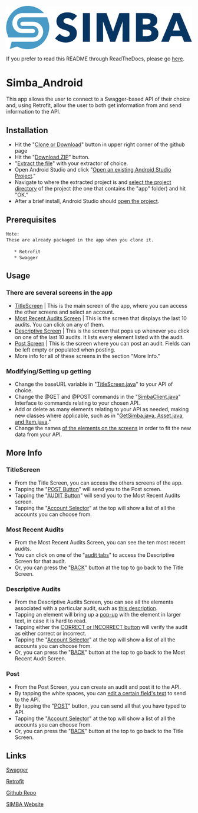 ![Simba Logo](https://github.com/SIMBAChain/SIMBA_Android/blob/master/Simba-NS.png)

If you prefer to read this README through ReadTheDocs, please go [here](http://simba-android.readthedocs.io).

# Simba_Android

This app allows the user to connect to a Swagger-based API of their choice and, using Retrofit, allow the user to both get information from and send information to the API.

## Installation

* Hit the "[Clone or Download](https://github.com/SIMBAChain/SIMBA_Android/blob/master/Screenshots/Install1.png)" button in upper right corner of the github page
* Hit the "[Download ZIP](https://github.com/SIMBAChain/SIMBA_Android/blob/master/Screenshots/Install2.png)" button.
* "[Extract the file](https://github.com/SIMBAChain/SIMBA_Android/blob/master/Screenshots/Install3.png)" with your extractor of choice.
* Open Android Studio and click "[Open an existing Android Studio Project](https://github.com/SIMBAChain/SIMBA_Android/blob/master/Screenshots/Install4.png)."
* Navigate to where the extracted project is and [select the project directory](https://github.com/SIMBAChain/SIMBA_Android/blob/master/Screenshots/Install5.png) of the project (the one that contains the "app" folder) and hit "OK."
* After a brief install, Android Studio should [open the project](https://github.com/SIMBAChain/SIMBA_Android/blob/master/Screenshots/Install6.png).

## Prerequisites

```
Note:
These are already packaged in the app when you clone it.

   * Retrofit
   * Swagger
```

## Usage

### There are several screens in the app
* [TitleScreen](https://github.com/SIMBAChain/SIMBA_Android/blob/master/Screenshots/TitleScreen.png>) | This is the main screen of the app, where you can access the other screens and select an account.
* [Most Recent Audits Screen](https://github.com/SIMBAChain/SIMBA_Android/blob/master/Screenshots/MostRecentAuditsScreen.png) | This is the screen that displays the last 10 audits. You can click on any of them.
* [Descriptive Screen](https://github.com/SIMBAChain/SIMBA_Android/blob/master/Screenshots/DescriptiveView.png>) | This is the screen that pops up whenever you click on one of the last 10 audits. It lists every element listed with the audit.
* [Post Screen](https://github.com/SIMBAChain/SIMBA_Android/blob/master/Screenshots/PostScreen.png>) | This is the screen where you can post an audit. Fields can be left empty or populated when posting.
* More info for all of these screens in the section "More Info."


### Modifying/Setting up getting
* Change the baseURL variable in "[TitleScreen.java](https://github.com/SIMBAChain/SIMBA_Android/blob/master/Screenshots/TitleScreenJava.png)" to your API of choice.
* Change the @GET and @POST commands in the "[SimbaClient.java](https://github.com/SIMBAChain/SIMBA_Android/blob/master/Screenshots/SimbaClientJavaInterface.png)" Interface to commands relating to your chosen API.
* Add or delete as many elements relating to your API as needed, making new classes where applicable, such as in "[GetSimba.java, Asset.java, and Item.java](https://github.com/SIMBAChain/SIMBA_Android/blob/master/Screenshots/GetSimbaAssetItemsJava.png>)."
* Change the names [of the elements on the screens](https://github.com/SIMBAChain/SIMBA_Android/blob/master/Screenshots/DescriptiveScreenXML.png) in order to fit the new data from your API.

## More Info

### TitleScreen

* From the Title Screen, you can access the others screens of the app.
* Tapping the "[POST Button](https://github.com/SIMBAChain/SIMBA_Android/blob/master/Screenshots/TitleScreenPostButton.png)" will send you to the Post screen.
* Tapping the "[AUDIT Button](https://github.com/SIMBAChain/SIMBA_Android/blob/master/Screenshots/TitleScreenAuditButton.png)" will send you to the Most Recent Audits screen.
* Tapping the "[Account Selector](https://github.com/SIMBAChain/SIMBA_Android/blob/master/Screenshots/TitleScreenAccountPicker.png)" at the top will show a list of all the accounts you can choose from.
      
### Most Recent Audits

* From the Most Recent Audits Screen, you can see the ten most recent audits.
* You can click on one of the "[audit tabs](https://github.com/SIMBAChain/SIMBA_Android/blob/master/Screenshots/MRAuditScreenRecycler.png)" to access the Descriptive Screen for that audit.
* Or, you can press the "[BACK](https://github.com/SIMBAChain/SIMBA_Android/blob/master/Screenshots/MRAuditScreenBack.png)" button at the top to go back to the Title Screen.

### Descriptive Audits

* From the Descriptive Audits Screen, you can see all the elements associated with a particular audit, such as [this description](https://github.com/SIMBAChain/SIMBA_Android/blob/master/Screenshots/DescriptiveScreenDescription.png).
* Tapping an element will bring up a [pop-up](https://github.com/SIMBAChain/SIMBA_Android/blob/master/Screenshots/DescriptiveScreenDescriptionPopout.png) with the element in larger text, in case it is hard to read.
* Tapping either the [CORRECT or INCORRECT button](https://github.com/SIMBAChain/SIMBA_Android/blob/master/Screenshots/DescriptiveScreenVerifications.png) will verify the audit as either correct or incorrect.
* Tapping the "[Account Selector](https://github.com/SIMBAChain/SIMBA_Android/blob/master/Screenshots/DescriptiveScreenAccountSelector.png>)" at the top will show a list of all the accounts you can choose from.
* Or, you can press the "[BACK](https://github.com/SIMBAChain/SIMBA_Android/blob/master/Screenshots/DescriptiveScreenBack.png)" button at the top to go back to the Most Recent Audit Screen.

### Post

* From the Post Screen, you can create an audit and post it to the API.
* By tapping the white spaces, you can [edit a certain field's text](https://github.com/SIMBAChain/SIMBA_Android/blob/master/Screenshots/PostScreenEditTexts.png) to send to the API.
* By tapping the "[POST](https://github.com/SIMBAChain/SIMBA_Android/blob/master/Screenshots/PostScreenPostButton.png)" button, you can send all that you have typed to API.
* Tapping the "[Account Selector](https://github.com/SIMBAChain/SIMBA_Android/blob/master/Screenshots/PostScreenAccountSelector.png)" at the top will show a list of all the accounts you can choose from.
* Or, you can press the "[BACK](https://github.com/SIMBAChain/SIMBA_Android/blob/master/Screenshots/PostScreenBack.png>)" button at the top to go back to the Title Screen.

## Links

[Swagger](https://swagger.io/)
  
[Retrofit](http://square.github.io/retrofit/)
  
[Github Repo](https://github.com/SIMBAChain)
  
[SIMBA Website](https://simbachain.com/)
